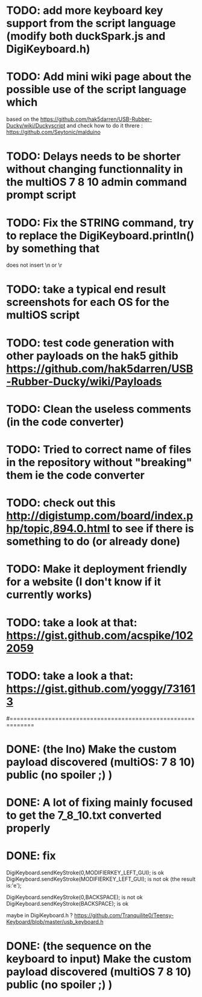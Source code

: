 # TODO: add more keyboard key support from the script language (modify both duckSpark.js and DigiKeyboard.h)

# TODO: Add mini wiki page about the possible use of the script language which
 based on the https://github.com/hak5darren/USB-Rubber-Ducky/wiki/Duckyscript
 and check how to do it threre : https://github.com/Seytonic/malduino
 
# TODO: Delays needs to be shorter without changing functionnality in the multiOS 7 8 10 admin command prompt script
 
# TODO: Fix the STRING command, try to replace the DigiKeyboard.println() by something that
 does not insert \n or \r

# TODO: take a typical end result screenshots for each OS for the multiOS script

# TODO: test code generation with other payloads on the hak5 githib https://github.com/hak5darren/USB-Rubber-Ducky/wiki/Payloads
 
 
# TODO: Clean the useless comments (in the code converter)
# TODO: Tried to correct name of files in the repository without "breaking" them ie the code converter
# TODO: check out this http://digistump.com/board/index.php/topic,894.0.html to see if there is something to do (or already done)
# TODO: Make it deployment friendly for a website (I don't know if it currently works)


# TODO: take a look at that: https://gist.github.com/acspike/1022059
# TODO: take a look a that: https://gist.github.com/yoggy/731613



#=============================================================
# DONE: (the Ino) Make the custom payload discovered (multiOS: 7 8 10) public (no spoiler ;) )

# DONE: A lot of fixing mainly focused to get the 7_8_10.txt converted properly

# DONE: fix 
  DigiKeyboard.sendKeyStroke(0,MODIFIERKEY_LEFT_GUI); is ok
  DigiKeyboard.sendKeyStroke(MODIFIERKEY_LEFT_GUI); is not ok (the result is:'e');

  DigiKeyboard.sendKeyStroke(0,BACKSPACE); is not ok
  DigiKeyboard.sendKeyStroke(BACKSPACE); is  ok
  
  maybe in DigiKeyboard.h ?
  https://github.com/Tranquilite0/Teensy-Keyboard/blob/master/usb_keyboard.h
  
# DONE: (the sequence on the keyboard to input) Make the custom payload discovered (multiOS 7 8 10) public (no spoiler ;) )